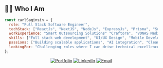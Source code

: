 
## 👨‍💻 Who I Am

```javascript
const carlSaginsin = {
  role: "Full Stack Software Engineer",
  techStack: ["ReactJs", "NextJS", "NodeJs", "ExpressJs", "Prisma", "Supabase", "MySQL", "PostgreSQL"],
  workExperience: "Smart Outsourcing Solutions" "Craftora", "VONAS Media", "QVantage Singapore", "PocketDevs",
  skills: ["Full stack web development", "UI/UX Design", "Mobile Development", "AI Integration"],
  passions: ["Building scalable applications", "AI integration", "Clean code architecture"],
  lookingFor: "Challenging roles where I can drive technical excellence"
};
```

<div align="center">
  
[![Portfolio](https://img.shields.io/badge/Portfolio-carlsaginsin.tech-0077B5?style=for-the-badge&logo=firefox&logoColor=white)](https://www.carlsaginsin.tech/)
[![LinkedIn](https://img.shields.io/badge/LinkedIn-Connect-0077B5?style=for-the-badge&logo=linkedin&logoColor=white)](https://www.linkedin.com/in/carl-saginsin-30358928a/)
[![Email](https://img.shields.io/badge/Email-Contact_Me-D14836?style=for-the-badge&logo=gmail&logoColor=white)](mailto:saguinsincarl8@gmail.com)
  
</div>



